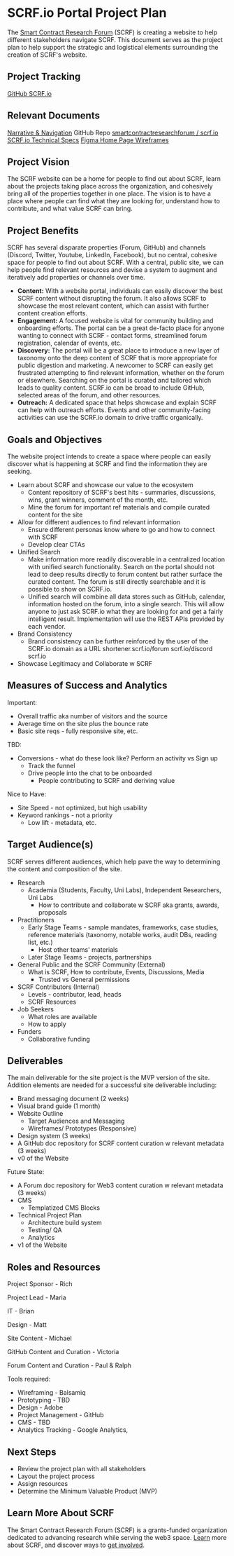 
# SCRF.io Portal Project Plan

The [Smart Contract Research Forum](https://www.smartcontractresearch.org/) (SCRF) is creating a website to help different stakeholders navigate SCRF. This document serves as the project plan to help support the strategic and logistical elements surrounding the creation of SCRF's website.

## Project Tracking

[GitHub SCRF.io](https://github.com/orgs/smartcontractresearchforum/projects/17/views/13)

## Relevant Documents

[Narrative & Navigation](https://docs.google.com/document/d/1RVCvcZPRhRSjJRfSptziAs4D9_bpDKYx7W-4-2MHKdQ/edit?usp=sharing)
GitHub Repo [smartcontractresearchforum / scrf.io](https://github.com/smartcontractresearchforum/scrf.io)
[SCRF.io Technical Specs](https://docs.google.com/document/d/1VyXvDChESbrDQMKZK3ouzJqEz5v0MyOnZIRqFdYrSZw/edit#heading=h.2oztxqcw41zm)
[Figma Home Page Wireframes](https://www.figma.com/file/iBYT9jpztaldLVQdf1xxxW/SCRF.io-Home-Page-Wireframe?node-id=0%3A1)

## Project Vision

The SCRF website can be a home for people to find out about SCRF, learn about the projects taking place across the organization, and cohesively bring all of the properties together in one place. The vision is to have a place where people can find what they are looking for, understand how to contribute, and what value SCRF can bring.

## Project Benefits

SCRF has several disparate properties (Forum, GitHub) and channels (Discord, Twitter, Youtube, LinkedIn, Facebook), but no central, cohesive space for people to find out about SCRF. With a central, public site, we can help people find relevant resources and devise a system to augment and iteratively add properties or channels over time.
* **Content:** With a website portal, individuals can easily discover the best SCRF content without disrupting the forum. It also allows SCRF to showcase the most relevant content, which can assist with further content creation efforts.
* **Engagement:** A focused website is vital for community building and onboarding efforts. The portal can be a great de-facto place for anyone wanting to connect with SCRF - contact forms, streamlined forum registration, calendar of events, etc.
* **Discovery:** The portal will be a great place to introduce a new layer of taxonomy onto the deep content of SCRF that is more appropriate for public digestion and marketing. A newcomer to SCRF can easily get frustrated attempting to find relevant information, whether on the forum or elsewhere. Searching on the portal is curated and tailored which leads to quality content. SCRF.io can be broad to include GitHub, selected areas of the forum, and other resources. 
* **Outreach:** A dedicated space that helps showcase and explain SCRF can help with outreach efforts. Events and other community-facing activities can use the SCRF.io domain to drive traffic organically. 

## Goals and Objectives

The website project intends to create a space where people can easily discover what is happening at SCRF and find the information they are seeking.

* Learn about SCRF and showcase our value to the ecosystem
  * Content repository of SCRF's best hits - summaries, discussions, wins, grant winners, comment of the month, etc.
  * Mine the forum for important ref materials and compile curated content for the site
* Allow for different audiences to find relevant information
  * Ensure different personas know where to go and how to connect with SCRF
  * Develop clear CTAs
* Unified Search
  * Make information more readily discoverable in a centralized location with unified search functionality. Search on the portal should not lead to deep results directly to forum content but rather surface the curated content. The forum is still directly searchable and it is possible to show on SCRF.io.
  * Unified search will combine all data stores such as GitHub, calendar, information hosted on the forum, into a single search. This will allow anyone to just ask SCRF.io what they are looking for and get a fairly intelligent result. Implementation will use the REST APIs provided by each vendor.
* Brand Consistency
  * Brand consistency can be further reinforced by the user of the SCRF.io domain as a URL shortener.scrf.io/forum scrf.io/discord scrf.io
* Showcase Legitimacy and Collaborate w SCRF

## Measures of Success and Analytics

Important:

* Overall traffic aka number of visitors and the source
* Average time on the site plus the bounce rate
* Basic site reqs - fully responsive site, etc.

TBD:

* Conversions - what do these look like? Perform an activity vs Sign up
  * Track the funnel
  * Drive people into the chat to be onboarded
    * People contributing to SCRF and deriving value

Nice to Have:

* Site Speed - not optimized, but high usability
* Keyword rankings - not a priority
  * Low lift - metadata, etc.

## Target Audience(s)

SCRF serves different audiences, which help pave the way to determining the content and composition of the site.

* Research
  * Academia (Students, Faculty, Uni Labs), Independent Researchers, Uni Labs
    * How to contribute and collaborate w SCRF aka grants, awards, proposals
* Practitioners
  * Early Stage Teams - sample mandates, frameworks, case studies, reference materials (taxonomy, notable works, audit DBs, reading list, etc.)
    * Host other teams' materials
  * Later Stage Teams - projects, partnerships
* General Public and the SCRF Community (External)
  * What is SCRF, How to contribute, Events, Discussions, Media
    * Trusted vs General permissions
* SCRF Contributors (Internal)
  * Levels - contributor, lead, heads
  * SCRF Resources
* Job Seekers
  * What roles are available
  * How to apply
* Funders
  * Collaborative funding

## Deliverables

The main deliverable for the site project is the MVP version of the site. Addition elements are needed for a successful site deliverable including:

* Brand messaging document (2 weeks)
* Visual brand guide (1 month)
* Website Outline
  * Target Audiences and Messaging
  * Wireframes/ Prototypes (Responsive) 
* Design system (3 weeks)
* A GitHub doc repository for SCRF content curation w relevant metadata (3 weeks)
* v0 of the Website

Future State:

* A Forum doc repository for Web3 content curation w relevant metadata (3 weeks)
* CMS
  * Templatized CMS Blocks
* Technical Project Plan
  * Architecture build system
  * Testing/ QA
  * Analytics
* v1 of the Website

## Roles and Resources

Project Sponsor - Rich

Project Lead - Maria

IT - Brian

Design - Matt

Site Content - Michael

GitHub Content and Curation - Victoria

Forum Content and Curation - Paul & Ralph

Tools required:

* Wireframing - Balsamiq
* Prototyping - TBD
* Design - Adobe
* Project Management - GitHub
* CMS - TBD
* Analytics Tracking - Google Analytics,

## Next Steps

* Review the project plan with all stakeholders
* Layout the project process
* Assign resources
* Determine the Minimum Valuable Product (MVP)

## Learn More About SCRF

The Smart Contract Research Forum (SCRF) is a grants-funded organization dedicated to advancing research while serving the web3 space. [Learn](https://github.com/smartcontractresearchforum/docs) more about SCRF, and discover ways to [get involved](https://github.com/smartcontractresearchforum/docs/blob/main/en/content_connecting_with_scrf.md).
